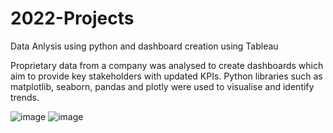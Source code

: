 # 2022-Projects
Data Anlysis using python and dashboard creation using Tableau

Proprietary data from a company was analysed to create dashboards which aim to provide key stakeholders with updated KPIs.
Python libraries such as matplotlib, seaborn, pandas and plotly were used to visualise and identify trends. 

![image](https://user-images.githubusercontent.com/82321875/200383601-6896f2e3-97f9-455d-bb30-bbe12d013bb8.png)
![image](https://user-images.githubusercontent.com/82321875/200383666-ffd4aca2-5173-4b4e-a3a1-acaed8ceed60.png)

